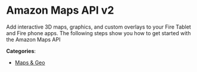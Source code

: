 # Amazon Maps API v2

Add interactive 3D maps, graphics, and custom overlays to your Fire Tablet and Fire phone apps.  The following steps show you how to get started with the Amazon Maps API

**Categories**:

- [Maps & Geo](https://github/apis-list/apis-list#maps-and-geo)



